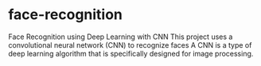 # face-recognition
Face Recognition using Deep Learning with CNN This project uses a convolutional neural network (CNN) to recognize faces A CNN is a type of deep learning algorithm that is specifically designed for image processing.
